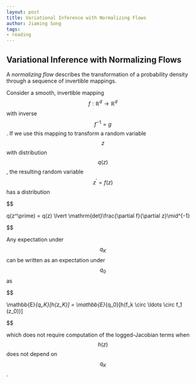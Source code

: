 ```yaml
---
layout: post
title: Variational Inference with Normalizing Flows
author: Jiaming Song
tags:
- reading
---
```


## Variational Inference with Normalizing Flows

A *normalizing flow* describes the transformation of a probability density through a sequence of invertible mappings.

Consider a smooth, invertible mapping $$f: \mathbb{R}^d \rightarrow \mathbb{R}^d$$ with inverse $$f^{-1} = g$$. If we use this mapping to transform a random variable $$z$$ with distribution $$q(z)$$, the resulting random variable $$z^\prime = f(z)$$ has a distribution

$$

q(z^\prime) = q(z) \lvert \mathrm{det}\frac{\partial f}{\partial z}\mid^{-1}

$$

Any expectation under $$q_K$$ can be written as an expectation under $$q_0$$ as

$$

\mathbb{E}_{q_K}[h(z_K)] = \mathbb{E}_{q_0}[h(f_k \circ \ldots \circ f_1 (z_0))]

$$

which does not require computation of the logged-Jacobian terms when $$h(z)$$ does not depend on $$q_K$$.
